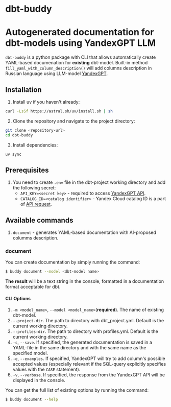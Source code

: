 # dbt-buddy
# Autogenerated documentation for dbt-models using YandexGPT LLM
 `dbt-buddy` is a python package with CLI that allows automatically create YAML-based documenation for **existing** dbt-model. Built-in method `fill_yaml_with_column_description()` will add columns description in Russian language using LLM-model [YandexGPT](https://cloud.yandex.ru/en/services/yandexgpt).

## Installation

1. Install uv if you haven't already:
```bash
curl -LsSf https://astral.sh/uv/install.sh | sh
```

2. Clone the repository and navigate to the project directory:
```bash
git clone <repository-url>
cd dbt-buddy
```

3. Install dependencies:
```bash
uv sync
```

## Prerequisites
1. You need to create `.env` file in the dbt-project working directory and add the following secret:
   - `API_KEY=<secret key>` - required to access [YandexGPT API](https://cloud.yandex.com/en/docs/iam/concepts/authorization/api-key).
   - `CATALOG_ID=<catalog identifier>` - Yandex Cloud catalog ID is a part of [API request](https://yandex.cloud/en/docs/yandexgpt/quickstart).

## Available commands
1. `document` - generates YAML-based documentation with AI-proposed columms description.

### document
You can create documentation by simply running the command:
```bash
$ buddy document --model <dbt-model name>
```
**The result** will be a text string in the console, formatted in a documentation format acceptable for dbt.

#### CLI Options
1. `-m <model_name>`, `--model <model_name>`(**required**). The name of existing dbt-model.
2. `--project-dir`. The path to directory with dbt_project.yml. Default is the current working directory.
3. `--profiles-dir`. The path to directory with profiles.yml. Default is the current working directory.
4. `-s`, `--save`. If specified, the generated documentation is saved in a YAML-file in the same directory and with the same name as the specified model.
5. `-e`, `--examples`. If specified, YandexGPT will try to add column's possible accepted values (especially relevant if the SQL-query explicitly specifies values with the `CASE` statement).
6. `-v`, `--verbose`. If specified, the response from the YandexGPT API will be displayed in the console.

You can get the full list of existing options by running the command:
```bash
$ buddy document --help
```
